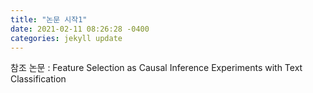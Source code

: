 ```yaml
---
title: "논문 시작1"
date: 2021-02-11 08:26:28 -0400
categories: jekyll update
---
```



참조 논문 : Feature Selection as Causal Inference Experiments with Text Classification
